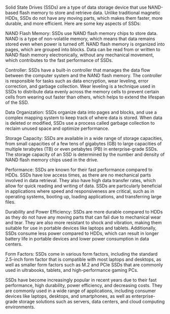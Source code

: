 Solid State Drives (SSDs) are a type of data storage device that use NAND-based flash memory to store and retrieve data. Unlike traditional magnetic HDDs, SSDs do not have any moving parts, which makes them faster, more durable, and more efficient. Here are some key aspects of SSDs:

NAND Flash Memory: SSDs use NAND flash memory chips to store data. NAND is a type of non-volatile memory, which means that data remains stored even when power is turned off. NAND flash memory is organized into pages, which are grouped into blocks. Data can be read from or written to NAND flash memory electronically, without any mechanical movement, which contributes to the fast performance of SSDs.

Controller: SSDs have a built-in controller that manages the data flow between the computer system and the NAND flash memory. The controller is responsible for tasks such as data encryption, wear leveling, error correction, and garbage collection. Wear leveling is a technique used in SSDs to distribute data evenly across the memory cells to prevent certain cells from wearing out faster than others, which helps to extend the lifespan of the SSD.

Data Organization: SSDs organize data into pages and blocks, and use a complex mapping system to keep track of where data is stored. When data is deleted or modified, SSDs use a process called garbage collection to reclaim unused space and optimize performance.

Storage Capacity: SSDs are available in a wide range of storage capacities, from small capacities of a few tens of gigabytes (GB) to large capacities of multiple terabytes (TB) or even petabytes (PB) in enterprise-grade SSDs. The storage capacity of an SSD is determined by the number and density of NAND flash memory chips used in the drive.

Performance: SSDs are known for their fast performance compared to HDDs. SSDs have low access times, as there are no mechanical parts involved in data retrieval. They also have high data transfer rates, which allow for quick reading and writing of data. SSDs are particularly beneficial in applications where speed and responsiveness are critical, such as in operating systems, booting up, loading applications, and transferring large files.

Durability and Power Efficiency: SSDs are more durable compared to HDDs as they do not have any moving parts that can fail due to mechanical wear and tear. They are also more resistant to shock and vibration, making them suitable for use in portable devices like laptops and tablets. Additionally, SSDs consume less power compared to HDDs, which can result in longer battery life in portable devices and lower power consumption in data centers.

Form Factors: SSDs come in various form factors, including the standard 2.5-inch form factor that is compatible with most laptops and desktops, as well as smaller form factors such as M.2 and PCIe SSDs that are commonly used in ultrabooks, tablets, and high-performance gaming PCs.

SSDs have become increasingly popular in recent years due to their fast performance, high durability, power efficiency, and decreasing costs. They are commonly used in a wide range of applications, including consumer devices like laptops, desktops, and smartphones, as well as enterprise-grade storage solutions such as servers, data centers, and cloud computing environments.